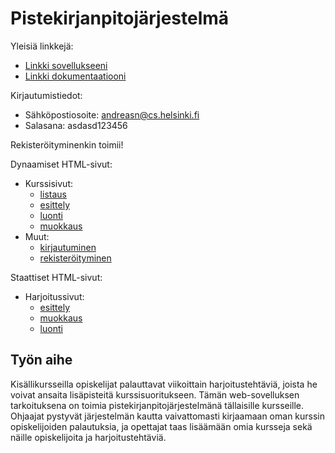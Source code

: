 # Pistekirjanpitojärjestelmä

Yleisiä linkkejä:

* [Linkki sovellukseeni](http://andreasn.users.cs.helsinki.fi/pkp/)
* [Linkki dokumentaatiooni](http://github.com/ydna-/Pistekirjanpito/blob/master/doc/dokumentaatio.pdf)

Kirjautumistiedot:
* Sähköpostiosoite: andreasn@cs.helsinki.fi
* Salasana: asdasd123456

Rekisteröityminenkin toimii!

Dynaamiset HTML-sivut:

* Kurssisivut:
  * [listaus](http://andreasn.users.cs.helsinki.fi/pkp/courses)
  * [esittely](http://andreasn.users.cs.helsinki.fi/pkp/courses/1)
  * [luonti](http://andreasn.users.cs.helsinki.fi/pkp/courses/new)
  * [muokkaus](http://andreasn.users.cs.helsinki.fi/pkp/courses/1/edit)
* Muut:
  * [kirjautuminen](http://andreasn.users.cs.helsinki.fi/pkp/login)
  * [rekisteröityminen](http://andreasn.users.cs.helsinki.fi/pkp/register)

Staattiset HTML-sivut:

* Harjoitussivut:
  * [esittely](http://andreasn.users.cs.helsinki.fi/pkp/courses/1/exercises/1)
  * [muokkaus](http://andreasn.users.cs.helsinki.fi/pkp/courses/1/exercises/1/edit)
  * [luonti](http://andreasn.users.cs.helsinki.fi/pkp/courses/1/exercises/new)

## Työn aihe

Kisällikursseilla opiskelijat palauttavat viikoittain harjoitustehtäviä,
joista he voivat ansaita lisäpisteitä kurssisuoritukseen. Tämän web-sovelluksen
tarkoituksena on toimia pistekirjanpitojärjestelmänä tällaisille kursseille.
Ohjaajat pystyvät järjestelmän kautta vaivattomasti kirjaamaan oman kurssin
opiskelijoiden palautuksia, ja opettajat taas lisäämään omia kursseja sekä
näille opiskelijoita ja harjoitustehtäviä.
